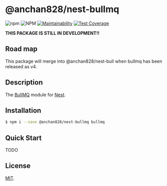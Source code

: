 # @anchan828/nest-bullmq

![npm](https://img.shields.io/npm/v/@anchan828/nest-bullmq.svg)
![NPM](https://img.shields.io/npm/l/@anchan828/nest-bullmq.svg)
[![Maintainability](https://api.codeclimate.com/v1/badges/dfb624755d14e1937a3b/maintainability)](https://codeclimate.com/github/anchan828/nest-bull/maintainability)
[![Test Coverage](https://api.codeclimate.com/v1/badges/dfb624755d14e1937a3b/test_coverage)](https://codeclimate.com/github/anchan828/nest-bull/test_coverage)

**THIS PACKAGE IS STILL IN DEVELOPMENT!!**

## Road map

This package will merge into @anchan828/nest-bull when bullmq has been released as v4.

## Description

The [BullMQ](https://github.com/taskforcesh/bullmq) module for [Nest](https://github.com/nestjs/nest).

## Installation

```bash
$ npm i --save @anchan828/nest-bullmq bullmq
```

## Quick Start

TODO

## License

[MIT](LICENSE).
